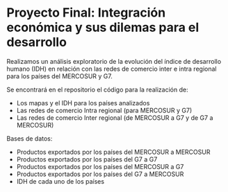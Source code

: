 # Proyecto Final: Integración económica y sus dilemas para el desarrollo

Realizamos un análisis exploratorio de la evolución del índice de desarrollo humano (IDH) en relación con las redes de comercio inter e intra regional para los países del MERCOSUR y G7. 

Se encontrará en el repositorio el código para la realización de: 

- Los mapas y el IDH para los países analizados 
- Las redes de comercio Intra regional (para MERCOSUR y G7) 
- Las redes de comercio Inter regional (de MERCOSUR a G7 y de G7 a MERCOSUR)

Bases de datos: 
- Productos exportados por los países del MERCOSUR a MERCOSUR 
- Productos exportados por los países del G7 a G7
- Productos exportados por los países del MERCOSUR a G7
- Productos exportados por los países del G7 a MERCOSUR
- IDH de cada uno de los países


